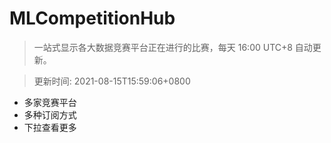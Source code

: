 # MLCompetitionHub

> 一站式显示各大数据竞赛平台正在进行的比赛，每天 16:00 UTC+8 自动更新。
  
> 更新时间: 2021-08-15T15:59:06+0800 

* 多家竞赛平台
* 多种订阅方式
* 下拉查看更多